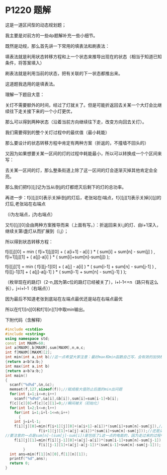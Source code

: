 # P1220 题解

这是一道区间型的动态规划题；

我主要是对前方的一些dp题解补充一些小细节。

既然是动规，那么首先讲一下常用的填表法和刷表法：

填表法就是利用状态转移方程和上一个状态来推导出现在的状态（相当于知道已知条件，将答案填入）

刷表法就是利用当前的状态，把有关联的下一状态都推出来。

这道题我选用的是填表法。

理解一下题目大意：

关灯不需要额外的时间，经过了灯就关了。但是可能折返回去关某一个大灯会比继续往下走关接下来的一个小灯更优，

那么可以得到两种状态（沿着当前方向继续往下走，改变方向回去关灯）。

我们需要得到的整个关灯过程中的最优值（最小耗能）

那么要设计的状态转移方程中肯定有两种方案（折返的，不撞墙不回头的）

又因为如果想要关某一区间的灯的过程中耗能最小，所以可以转换成一个个区间来写：

去关某一区间的灯，那么整条街道上除了这一区间的灯会逐渐灭掉其他肯定会全亮。

那么我们把f[i][j]记为当从i到j的灯都熄灭后剩下的灯的总功率。

再进一步：f[i][j][0]表示关掉i到j的灯后，老张站在i端点，f[i][j][1]表示关掉[i][j]的灯后,老张站在右端点

（i为左端点，j为右端点）

又f[i][j][0]会由两种方案推导而来（上面有写。）：折返回来关i,j的灯、由i+1深入，继续关第i盏灯从而扩展到（i,j）；

所以得到状态转移方程：

f[i][j][0] = min ( f[i+1][j][0] + ( a[i+1] - a[i] ) \* ( sum[i] + sum[n] - sum[j] ) , f[i+1][j][1] + ( a[j]-a[i] ) \* ( sum[i]+sum[n]-sum[j]) );

f[i][j][1] = min ( f[i][j-1][0] + ( a[j] - a[i] ) \* ( sum[i-1] + sum[n] - sum[j-1] ) , f[i][j-1][1] + ( a[j]-a[j-1] ) \* ( sum[i-1] + sum[n] - sum[j-1] ) );

（枚举现在的路灯l（2-n,因为第c位的路灯已经被关了），i+l-1<=n（路只有这么长），j=i+l-1（右端点））

因为最后不知道老张到底站在左端点最优还是站在右端点最优

所以在f[1][n][0]和f[1][n][1]中取min输出。

下附代码（含解释）




```cpp
#include <cstdio>
#include <cstring>
using namespace std;
const int MAXM=60;
int a[MAXM],b[MAXM],sum[MAXM],n,m,c;
int f[MAXM][MAXM][2];
int min(int a,int b)//这一点希望大家注意：最好max和min函数自己写，会有效的加快程序速度
{return a<b?a:b;}
int max(int a,int b)
{return a>b?a:b;}
int main()
{
  scanf("%d%d",&n,&c);
  memset(f,127,sizeof(f));//赋成极大值防止后面的min出问题
  for(int i=1;i<=n;i++)
    scanf("%d%d",&a[i],&b[i]),sum[i]=sum[i-1]+b[i];
  f[c][c][0]=f[c][c][1]=0;//瞬间被关（初始化）
  for(int l=2;l<=n;l++)
    for(int i=1;i+l-1<=n;i++)
      {
    int j=i+l-1;
    f[i][j][0]=min(f[i+1][j][0]+(a[i+1]-a[i])*(sum[i]+sum[n]-sum[j]),//继续走下去会更快吗？
               f[i+1][j][1]+(a[j]-a[i])*(sum[i]+sum[n]-sum[j]));//还是从j点折返回来会更快？（此时假设[i+1][j]被关，i亮，从j端点往回赶去关i）
//要注意的一点是sum[n]-(sum[j]-sum[i])是包括了i这一点的电能的，因为走过来的过程中灯i也会耗电
    f[i][j][1]=min(f[i][j-1][0]+(a[j]-a[i])*(sum[i-1]+sum[n]-sum[j-1]),//同上
               f[i][j-1][1]+(a[j]-a[j-1])*(sum[i-1]+sum[n]-sum[j-1]));
        }
  int ans=min(f[1][n][0],f[1][n][1]);
  printf("%d",ans);
  return 0;
}
```